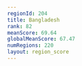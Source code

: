 ```yaml
---
regionId: 204
title: Bangladesh
rank: 82
meanScore: 69.64
globalMeanScore: 67.47
numRegions: 220
layout: region_score
---
```

